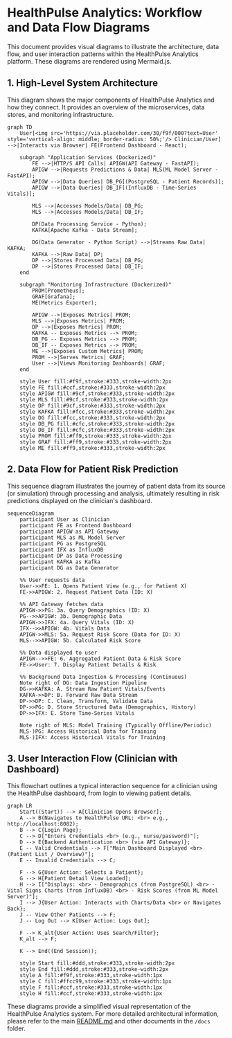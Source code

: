 # HealthPulse Analytics: Workflow and Data Flow Diagrams

This document provides visual diagrams to illustrate the architecture, data flow, and user interaction patterns within the HealthPulse Analytics platform. These diagrams are rendered using Mermaid.js.

## 1. High-Level System Architecture

This diagram shows the major components of HealthPulse Analytics and how they connect. It provides an overview of the microservices, data stores, and monitoring infrastructure.

```mermaid
graph TD
    User[<img src='https://via.placeholder.com/30/f9f/000?text=User' style='vertical-align: middle; border-radius: 50%;'/> Clinician/User] -->|Interacts via Browser| FE(Frontend Dashboard - React);

    subgraph "Application Services (Dockerized)"
        FE -->|HTTP/S API Calls| APIGW(API Gateway - FastAPI);
        APIGW -->|Requests Predictions & Data| MLS(ML Model Server - FastAPI);
        APIGW -->|Data Queries| DB_PG[(PostgreSQL - Patient Records)];
        APIGW -->|Data Queries| DB_IF[(InfluxDB - Time-Series Vitals)];

        MLS -->|Accesses Models/Data| DB_PG;
        MLS -->|Accesses Models/Data| DB_IF;

        DP(Data Processing Service - Python);
        KAFKA[Apache Kafka - Data Stream];

        DG(Data Generator - Python Script) -->|Streams Raw Data| KAFKA;
        KAFKA -->|Raw Data| DP;
        DP -->|Stores Processed Data| DB_PG;
        DP -->|Stores Processed Data| DB_IF;
    end

    subgraph "Monitoring Infrastructure (Dockerized)"
        PROM[Prometheus];
        GRAF[Grafana];
        ME(Metrics Exporter);

        APIGW -->|Exposes Metrics| PROM;
        MLS -->|Exposes Metrics| PROM;
        DP -->|Exposes Metrics| PROM;
        KAFKA -- Exposes Metrics --> PROM;
        DB_PG -- Exposes Metrics --> PROM;
        DB_IF -- Exposes Metrics --> PROM;
        ME -->|Exposes Custom Metrics| PROM;
        PROM -->|Serves Metrics| GRAF;
        User -->|Views Monitoring Dashboards| GRAF;
    end

    style User fill:#f9f,stroke:#333,stroke-width:2px
    style FE fill:#ccf,stroke:#333,stroke-width:2px
    style APIGW fill:#9cf,stroke:#333,stroke-width:2px
    style MLS fill:#9cf,stroke:#333,stroke-width:2px
    style DP fill:#9cf,stroke:#333,stroke-width:2px
    style KAFKA fill:#fcc,stroke:#333,stroke-width:2px
    style DG fill:#fcc,stroke:#333,stroke-width:2px
    style DB_PG fill:#cfc,stroke:#333,stroke-width:2px
    style DB_IF fill:#cfc,stroke:#333,stroke-width:2px
    style PROM fill:#ff9,stroke:#333,stroke-width:2px
    style GRAF fill:#ff9,stroke:#333,stroke-width:2px
    style ME fill:#ff9,stroke:#333,stroke-width:2px
```

## 2. Data Flow for Patient Risk Prediction

This sequence diagram illustrates the journey of patient data from its source (or simulation) through processing and analysis, ultimately resulting in risk predictions displayed on the clinician's dashboard.

```mermaid
sequenceDiagram
    participant User as Clinician
    participant FE as Frontend Dashboard
    participant APIGW as API Gateway
    participant MLS as ML Model Server
    participant PG as PostgreSQL
    participant IFX as InfluxDB
    participant DP as Data Processing
    participant KAFKA as Kafka
    participant DG as Data Generator

    %% User requests data
    User->>FE: 1. Opens Patient View (e.g., for Patient X)
    FE->>APIGW: 2. Request Patient Data (ID: X)

    %% API Gateway fetches data
    APIGW->>PG: 3a. Query Demographics (ID: X)
    PG-->>APIGW: 3b. Demographic Data
    APIGW->>IFX: 4a. Query Vitals (ID: X)
    IFX-->>APIGW: 4b. Vitals Data
    APIGW->>MLS: 5a. Request Risk Score (Data for ID: X)
    MLS-->>APIGW: 5b. Calculated Risk Score

    %% Data displayed to user
    APIGW-->>FE: 6. Aggregated Patient Data & Risk Score
    FE->>User: 7. Display Patient Details & Risk

    %% Background Data Ingestion & Processing (Continuous)
    Note right of DG: Data Ingestion Pipeline
    DG->>KAFKA: A. Stream Raw Patient Vitals/Events
    KAFKA->>DP: B. Forward Raw Data Stream
    DP->>DP: C. Clean, Transform, Validate Data
    DP->>PG: D. Store Structured Data (Demographics, History)
    DP->>IFX: E. Store Time-Series Vitals

    Note right of MLS: Model Training (Typically Offline/Periodic)
    MLS-)PG: Access Historical Data for Training
    MLS-)IFX: Access Historical Vitals for Training
```

## 3. User Interaction Flow (Clinician with Dashboard)

This flowchart outlines a typical interaction sequence for a clinician using the HealthPulse dashboard, from login to viewing patient details.

```mermaid
graph LR
    Start((Start)) --> A[Clinician Opens Browser];
    A --> B(Navigates to HealthPulse URL: <br> e.g., http://localhost:8082);
    B --> C{Login Page};
    C --> D["Enters Credentials <br> (e.g., nurse/password)"];
    D --> E{Backend Authentication <br> (via API Gateway)};
    E -- Valid Credentials --> F["Main Dashboard Displayed <br> (Patient List / Overview)"];
    E -- Invalid Credentials --> C;

    F --> G{User Action: Selects a Patient};
    G --> H[Patient Detail View Loaded];
    H --> I["Displays: <br> - Demographics (from PostgreSQL) <br> - Vital Signs Charts (from InfluxDB) <br> - Risk Scores (from ML Model Server)"];
    I --> J{User Action: Interacts with Charts/Data <br> or Navigates Back};
    J -- View Other Patients --> F;
    J -- Log Out --> K[User Action: Logs Out];

    F --> K_alt{User Action: Uses Search/Filter};
    K_alt --> F;

    K --> End((End Session));

    style Start fill:#ddd,stroke:#333,stroke-width:2px
    style End fill:#ddd,stroke:#333,stroke-width:2px
    style A fill:#f9f,stroke:#333,stroke-width:1px
    style C fill:#ffcc99,stroke:#333,stroke-width:1px
    style F fill:#ccf,stroke:#333,stroke-width:1px
    style H fill:#ccf,stroke:#333,stroke-width:1px
```

These diagrams provide a simplified visual representation of the HealthPulse Analytics system. For more detailed architectural information, please refer to the main [README.md](../README.md) and other documents in the `/docs` folder.
